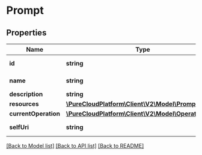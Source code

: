 # Prompt

## Properties
Name | Type | Description | Notes
------------ | ------------- | ------------- | -------------
**id** | **string** | The prompt identifier | [optional] 
**name** | **string** | The prompt name. | 
**description** | **string** |  | [optional] 
**resources** | [**\PureCloudPlatform\Client\V2\Model\PromptAsset[]**](PromptAsset.md) |  | [optional] 
**currentOperation** | [**\PureCloudPlatform\Client\V2\Model\Operation**](Operation.md) |  | [optional] 
**selfUri** | **string** | The URI for this object | [optional] 

[[Back to Model list]](../README.md#documentation-for-models) [[Back to API list]](../README.md#documentation-for-api-endpoints) [[Back to README]](../README.md)


